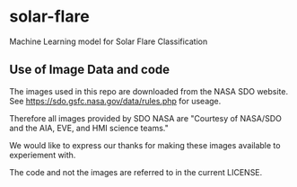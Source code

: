 # solar-flare
Machine Learning model for Solar Flare Classification

## Use of Image Data and code
The images used in this repo are downloaded from the NASA SDO website. See https://sdo.gsfc.nasa.gov/data/rules.php for useage.

Therefore all images provided by SDO NASA are "Courtesy of NASA/SDO and the AIA, EVE, and HMI science teams."

We would like to express our thanks for making these images available to experiement with.

The code and not the images are referred to in the current LICENSE.